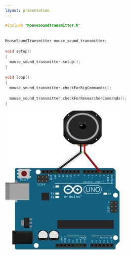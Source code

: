 ```yaml
---
layout: presentation
---
```


```c++
#include "MouseSoundTransmitter.h"


MouseSoundTransmitter mouse_sound_transmitter;

void setup()
{
  mouse_sound_transmitter.setup();
}

void loop()
{
  mouse_sound_transmitter.checkForRigCommands();

  mouse_sound_transmitter.checkForResearcherCommands();
}
```

[![](assets/img/arduino-speaker.png)](venn)
